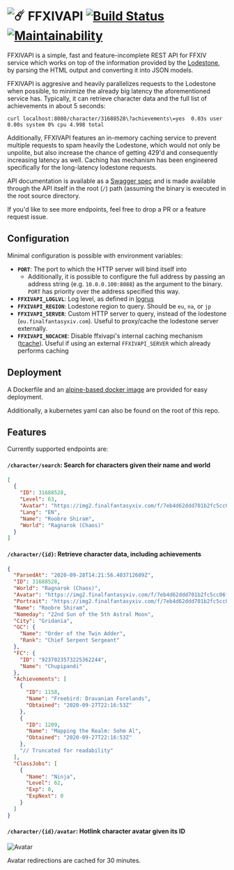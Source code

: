 # ![☄️](https://na.finalfantasyxiv.com/favicon.ico) FFXIVAPI [![Build Status](https://travis-ci.org/roobre/ffxivapi.svg?branch=master)](https://travis-ci.org/roobre/ffxivapi) [![Maintainability](https://api.codeclimate.com/v1/badges/167cc30b58f5a04acca7/maintainability)](https://codeclimate.com/github/roobre/ffxivapi/maintainability)

FFXIVAPI is a simple, fast and feature-incomplete REST API for FFXIV service which works on top of the information provided by the [Lodestone](https://eu.finalfantasyxiv.com/lodestone), by parsing the HTML output and converting it into JSON models.

FFXIVAPI is aggresive and heavily parallelizes requests to the Lodestone when possible, to minimize the already big latency the aforementioned service has. Typically, it can retrieve character data and the full list of achievements in about 5 seconds:

```
curl localhost:8080/character/31688528\?achievements\=yes  0.03s user 0.00s system 0% cpu 4.998 total
```

Additionally, FFXIVAPI features an in-memory caching service to prevent multiple requests to spam heavily the Lodestone, which would not only be unpolite, but also increase the chance of getting 429'd and consequently increasing latency as well. Caching has mechanism has been engineered specifically for the long-latency lodestone requests.

API documentation is available as a [Swagger spec](https://github.com/roobre/ffxivapi/blob/master/http/swagger.yaml) and is made available through the API itself in the root (`/`) path (assuming the binary is executed in the root source directory.

If you'd like to see more endpoints, feel free to drop a PR or a feature request issue.

## Configuration

Minimal configuration is possible with environment variables:

* **`PORT`**: The port to which the HTTP server will bind itself into
  - Additionally, it is possible to configure the full address by passing an address string (e.g. `10.0.0.100:8088`) as the argument to the binary. `PORT` has priority over the address specified this way.
* **``FFXIVAPI_LOGLVL``**: Log level, as defined in [logrus](https://github.com/sirupsen/logrus/blob/v1.7.0/logrus.go#L25)
* **`FFXIVAPI_REGION`**: Lodestone region to query. Should be `eu`, `na`, or `jp`
* **`FFXIVAPI_SERVER`**: Custom HTTP server to query, instead of the lodestone (`eu.finalfantasyxiv.com`). Useful to proxy/cache the lodestone server externally.
* **`FFXIVAPI_NOCACHE`**: Disable ffxivapi's internal caching mechanism ([tcache](https://github.com/roobre/tcache)). Useful if using an external `FFXIVAPI_SERVER` which already performs caching

## Deployment

A Dockerfile and an [alpine-based docker image](https://hub.docker.com/r/roobre/ffxivapi) are provided for easy deployment.

Additionally, a kubernetes yaml can also be found on the root of this repo.

## Features

Currently supported endpoints are:

#### `/character/search`: Search for characters given their name and world
```json
[
  {
    "ID": 31688528,
    "Level": 63,
    "Avatar": "https://img2.finalfantasyxiv.com/f/7eb4d62ddd701b2fc5cc06fc773187e9_40d57ba713628f3f1ef5ef204b6d76d2fc0_96x96.jpg?1601561213",
    "Lang": "EN",
    "Name": "Roobre Shiram",
    "World": "Ragnarok (Chaos)"
  }
]
```

#### `/character/{id}`: Retrieve character data, including achievements
```json
{
  "ParsedAt": "2020-09-28T14:21:56.403712609Z",
  "ID": 31688528,
  "World": "Ragnarok (Chaos)",
  "Avatar": "https://img2.finalfantasyxiv.com/f/7eb4d62ddd701b2fc5cc06fc773187e9_40d57ba713628f3f1ef5ef204b6d76d2fc0_96x96.jpg?1601301983",
  "Portrait": "https://img2.finalfantasyxiv.com/f/7eb4d62ddd701b2fc5cc06fc773187e9_40d57ba713628f3f1ef5ef204b6d76d2fl0_640x873.jpg?1601301983",
  "Name": "Roobre Shiram",
  "Nameday": "22nd Sun of the 5th Astral Moon",
  "City": "Gridania",
  "GC": {
    "Name": "Order of the Twin Adder",
    "Rank": "Chief Serpent Sergeant"
  },
  "FC": {
    "ID": "9237023573225362244",
    "Name": "Chupipandi"
  },
  "Achievements": [
    {
      "ID": 1158,
      "Name": "Freebird: Dravanian Forelands",
      "Obtained": "2020-09-27T22:16:53Z"
    },
    {
      "ID": 1209,
      "Name": "Mapping the Realm: Sohm Al",
      "Obtained": "2020-09-27T22:16:53Z"
    },
    "// Truncated for readability"
  ],
  "ClassJobs": [
    {
      "Name": "Ninja",
      "Level": 62,
      "Exp": 0,
      "ExpNext": 0
    }
  ]
}
```

#### `/character/{id}/avatar`: Hotlink character avatar given its ID

![Avatar](https://ffxivapi.herokuapp.com/character/31688528/avatar)

Avatar redirections are cached for 30 minutes.
